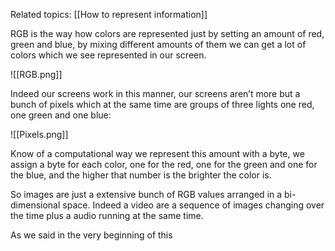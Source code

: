 Related topics: [[How to represent information]]

RGB is the way how colors are represented just by setting an amount of red, green and blue, by mixing different amounts of them we can get a lot of colors which we see represented in our screen.

![[RGB.png]]

Indeed our screens work in this manner, our screens aren’t more but a bunch of pixels which at the same time are groups of three lights one red, one green and one blue:

![[Pixels.png]]

Know of a computational way we represent this amount with a byte, we assign a byte for each color, one for the red, one for the green and one for the blue, and the higher that number is the brighter the color is.

So images are just a extensive bunch of RGB values arranged in a bi-dimensional space. Indeed a video are a sequence of images changing over the time plus a audio running at the same time.

As we said in the very beginning of this 